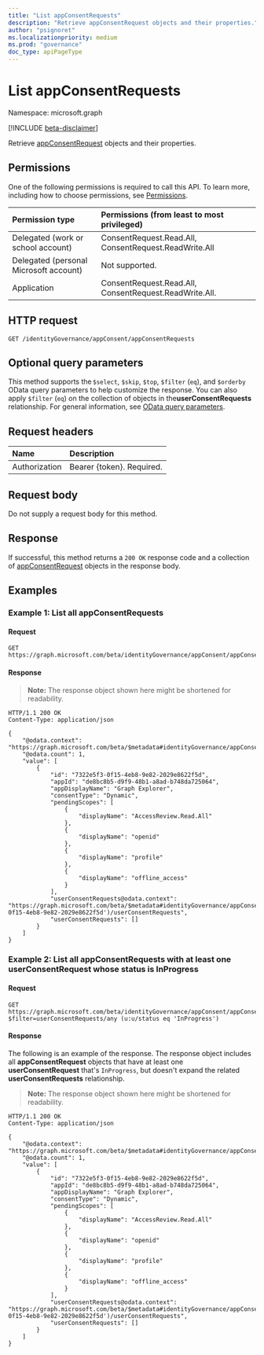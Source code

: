 ```yaml
---
title: "List appConsentRequests"
description: "Retrieve appConsentRequest objects and their properties."
author: "psignoret"
ms.localizationpriority: medium
ms.prod: "governance"
doc_type: apiPageType
---
```


# List appConsentRequests
Namespace: microsoft.graph

[!INCLUDE [beta-disclaimer](../../includes/beta-disclaimer.md)]

Retrieve [appConsentRequest](../resources/appconsentrequest.md) objects and their properties.

## Permissions
One of the following permissions is required to call this API. To learn more, including how to choose permissions, see [Permissions](/graph/permissions-reference).

|Permission type|Permissions (from least to most privileged)|
|:---|:---|
|Delegated (work or school account)|ConsentRequest.Read.All, ConsentRequest.ReadWrite.All|
|Delegated (personal Microsoft account)|Not supported.|
|Application|ConsentRequest.Read.All, ConsentRequest.ReadWrite.All.|

## HTTP request

<!-- {
  "blockType": "ignored"
}
-->
``` http
GET /identityGovernance/appConsent/appConsentRequests
```

## Optional query parameters
This method supports the `$select`, `$skip`, `$top`, `$filter` (`eq`), and `$orderby` OData query parameters to help customize the response. You can also apply `$filter` (`eq`) on the collection of objects in the**userConsentRequests** relationship. For general information, see [OData query parameters](/graph/query-parameters).

## Request headers
|Name|Description|
|:---|:---|
|Authorization|Bearer {token}. Required.|

## Request body
Do not supply a request body for this method.

## Response

If successful, this method returns a `200 OK` response code and a collection of [appConsentRequest](../resources/appconsentrequest.md) objects in the response body.

## Examples

### Example 1: List all appConsentRequests

#### Request

<!-- {
  "blockType": "request",
  "name": "list_appconsentrequest"
}
-->
``` http
GET https://graph.microsoft.com/beta/identityGovernance/appConsent/appConsentRequests
```



#### Response
>**Note:** The response object shown here might be shortened for readability.
<!-- {
  "blockType": "response",
  "truncated": true,
  "@odata.type": "Collection(microsoft.graph.appConsentRequest)"
}
-->
``` http
HTTP/1.1 200 OK
Content-Type: application/json

{
    "@odata.context": "https://graph.microsoft.com/beta/$metadata#identityGovernance/appConsent/appConsentRequests",
    "@odata.count": 1,
    "value": [
        {
            "id": "7322e5f3-0f15-4eb8-9e82-2029e8622f5d",
            "appId": "de8bc8b5-d9f9-48b1-a8ad-b748da725064",
            "appDisplayName": "Graph Explorer",
            "consentType": "Dynamic",
            "pendingScopes": [
                {
                    "displayName": "AccessReview.Read.All"
                },
                {
                    "displayName": "openid"
                },
                {
                    "displayName": "profile"
                },
                {
                    "displayName": "offline_access"
                }
            ],
            "userConsentRequests@odata.context": "https://graph.microsoft.com/beta/$metadata#identityGovernance/appConsent/appConsentRequests('7322e5f3-0f15-4eb8-9e82-2029e8622f5d')/userConsentRequests",
            "userConsentRequests": []
        }
    ]
}
```

### Example 2: List all appConsentRequests with at least one userConsentRequest whose status is InProgress

#### Request

<!-- {
  "blockType": "request",
  "name": "list_appconsentrequest_userconsentrequest_InProgress"
}
-->
``` http
GET https://graph.microsoft.com/beta/identityGovernance/appConsent/appConsentRequests?$filter=userConsentRequests/any (u:u/status eq 'InProgress')
```



#### Response

The following is an example of the response. The response object includes all **appConsentRequest** objects that have at least one **userConsentRequest** that's `InProgress`, but doesn't expand the related **userConsentRequests** relationship.

>**Note:** The response object shown here might be shortened for readability.
<!-- {
  "blockType": "response",
  "truncated": true,
  "@odata.type": "Collection(microsoft.graph.appConsentRequest)"
}
-->
``` http
HTTP/1.1 200 OK
Content-Type: application/json

{
    "@odata.context": "https://graph.microsoft.com/beta/$metadata#identityGovernance/appConsent/appConsentRequests",
    "@odata.count": 1,
    "value": [
        {
            "id": "7322e5f3-0f15-4eb8-9e82-2029e8622f5d",
            "appId": "de8bc8b5-d9f9-48b1-a8ad-b748da725064",
            "appDisplayName": "Graph Explorer",
            "consentType": "Dynamic",
            "pendingScopes": [
                {
                    "displayName": "AccessReview.Read.All"
                },
                {
                    "displayName": "openid"
                },
                {
                    "displayName": "profile"
                },
                {
                    "displayName": "offline_access"
                }
            ],
            "userConsentRequests@odata.context": "https://graph.microsoft.com/beta/$metadata#identityGovernance/appConsent/appConsentRequests('7322e5f3-0f15-4eb8-9e82-2029e8622f5d')/userConsentRequests",
            "userConsentRequests": []
        }
    ]
}
```


